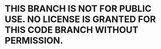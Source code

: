 # THIS BRANCH IS NOT FOR PUBLIC USE. NO LICENSE IS GRANTED FOR THIS CODE BRANCH WITHOUT PERMISSION.

